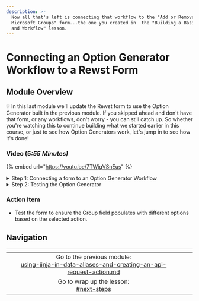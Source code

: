 ```yaml
---
description: >-
  Now all that's left is connecting that workflow to the "Add or Remove User -
  Microsoft Groups" form...the one you created in  the "Building a Basic Form
  and Workflow" lesson.
---
```


# Connecting an Option Generator Workflow to a Rewst Form

## Module Overview

:bulb: In this last module we'll update the Rewst form to use the Option Generator built in the previous module. If you skipped ahead and don't have that form, or any workflows, don't worry - you can still catch up. So whether you're watching this to continue building what we started earlier in this course, or just to see how Option Generators work, let's jump in to see how it's done!

### Video (&#x35;_:55 Minutes)_

{% embed url="https://youtu.be/7TWjgVSnEus" %}



<details>

<summary>Step 1: Connecting a form to an Option Generator Workflow</summary>

1. **Navigate** to the Form created in [building-a-basic-form-and-workflow](../building-a-basic-form-and-workflow/ "mention")
2. **Reorder** the fields, moving "Action" between the User and Group field.
3. **Select** the Group field and **enable** "Workflow Generated".
4. In the "Workflow" field, **select** your Option Generator
   1. You can find it easier by **typing** its title
5. In "Label Field" **enter** "displayName"
6. In Trigger, **select** the trigger to the Option Generator.
7. Under Workflow Inputs:
   * **Select** "Populate from form field" for the action field
     * **Select** `action` from the dropdown
   * **Select** "Populate from form field" for the user\_id field
     * **Select** `user_id`
8. **Save** the Form.

</details>

<details>

<summary>Step 2: Testing the Option Generator</summary>

1. **Select** the View Usages (_List Icon_)
2. **Select "**&#x56;iew Direct URLs" -> "Open the URL for your Organization"
3. **Select** a User
4. **Choose** add or remove.
5. **Click** the Group field dropdown.

</details>

### Action Item

* Test the form to ensure the Group field populates with different options based on the selected action.

## Navigation

<table data-card-size="large" data-column-title-hidden data-view="cards" data-full-width="false"><thead><tr><th align="center"></th><th align="center"></th><th data-hidden data-card-target data-type="content-ref"></th></tr></thead><tbody><tr><td align="center">Go to the previous module:<br><a data-mention href="using-jinja-in-data-aliases-and-creating-an-api-request-action.md">using-jinja-in-data-aliases-and-creating-an-api-request-action.md</a></td><td align="center"></td><td></td></tr><tr><td align="center">Go to wrap up the lesson:<br><a data-mention href="./#next-steps">#next-steps</a></td><td align="center"></td><td></td></tr></tbody></table>
